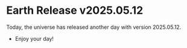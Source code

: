 # Earth Release v2025.05.12
Today, the universe has released another day with version 2025.05.12.
- Enjoy your day!
